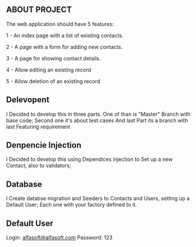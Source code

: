## ABOUT PROJECT
The web application should have 5 features:

1 - An index page with a list of existing contacts.

2 - A page with a form for adding new contacts.

3 - A page for showing contact details.

4 - Allow editing an existing record

5 - Allow deletion of an existing record


## Delevopent
I Decided to develop this in three parts. One of than is "Master" Branch with base code;
Second one it's about test cases
And last Part its a branch with last Featuring requirement

## Denpencie Injection
I Decided to develop this using Dependices injection to Set up a new Contact, also to validators;

## Database
I Create databse migration and Seeders to Contacts and Users, setting up a Default User;
Each one with your factory defined to it.

## Default User
Login: alfasoft@alfasoft.com
Password: 123